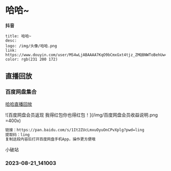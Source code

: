 # 哈哈~

**抖音**
```card
title: 哈哈~
desc: 
logo: /img/头像/哈哈.png
link: https://www.douyin.com/user/MS4wLjABAAAA7KqO9bCmxGxt4tjz_ZMQBNWToBehUw4exZJCBgTyEiE
color: rgb(231 200 172)
```

## 直播回放

### 百度网盘集合
[哈哈直播回放](https://pan.baidu.com/s/1It2ZUcLmxuOyuOnCPvXplg?pwd=ling)

![百度网盘会员返现 我得红包你也得红包！](/img/百度网盘会员收益说明.png =400x)

```html
链接：https://pan.baidu.com/s/1It2ZUcLmxuOyuOnCPvXplg?pwd=ling
提取码：ling
复制这段内容后打开百度网盘手机App，操作更方便哦
```

小破站
### 2023-08-21_141003
<BiliBili bvid="BV1Uj41117Fp" />
